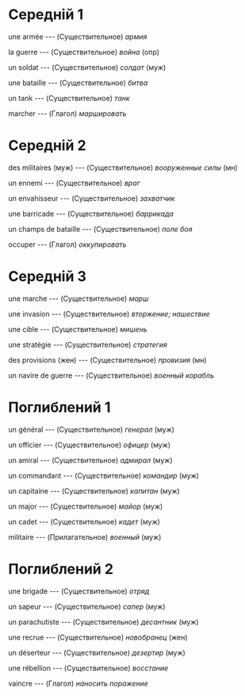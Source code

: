 # Середній 1

une armée --- (Существительное)
*армия*



la guerre --- (Существительное)
*война* (опр)



un soldat --- (Существительное)
*солдат* (муж)



une bataille --- (Существительное)
*битва*



un tank --- (Существительное)
*танк*



marcher --- (Глагол)
*маршировать*



# Середній 2

des militaires (муж) --- (Существительное)
*вооруженные силы* (мн)



un ennemi --- (Существительное)
*враг*



un envahisseur --- (Существительное)
*захватчик*



une barricade --- (Существительное)
*баррикада*



un champs de bataille --- (Существительное)
*поле боя*



occuper --- (Глагол)
*оккупировать*



# Середній 3

une marche --- (Существительное)
*марш*



une invasion --- (Существительное)
*вторжение; нашествие*



une cible --- (Существительное)
*мишень*



une stratégie --- (Существительное)
*стратегия*



des provisions (жен) --- (Существительное)
*провизия* (мн)



un navire de guerre --- (Существительное)
*военный корабль*



# Поглиблений 1

un général --- (Существительное)
*генерал* (муж)



un officier --- (Существительное)
*офицер* (муж)



un amiral --- (Существительное)
*адмирал* (муж)



un commandant --- (Существительное)
*командир* (муж)



un capitaine --- (Существительное)
*капитан* (муж)



un major --- (Существительное)
*майор* (муж)



un cadet --- (Существительное)
*кадет* (муж)



militaire --- (Прилагательное)
*военный* (муж)



# Поглиблений 2

une brigade --- (Существительное)
*отряд*



un sapeur --- (Существительное)
*сапер* (муж)



un parachutiste --- (Существительное)
*десантник* (муж)



une recrue --- (Существительное)
*новобранец* (жен)



un déserteur --- (Существительное)
*дезертир* (муж)



une rébellion --- (Существительное)
*восстание*



vaincre --- (Глагол)
*наносить поражение*
